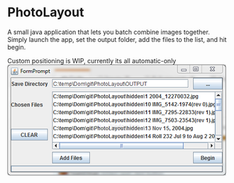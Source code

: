 # PhotoLayout
A small java application that lets you batch combine images together.
Simply launch the app, set the output folder, add the files to the list, and hit begin.

Custom positioning is WIP, currently its all automatic-only
![Application Layout](https://github.com/TeamDman/PhotoLayout/blob/master/image.png)
